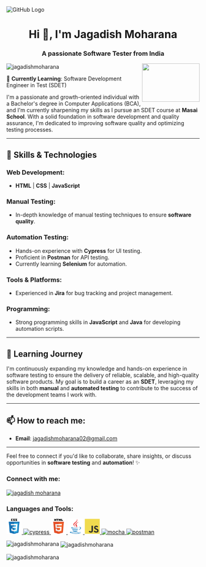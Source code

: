 <img src="https://www.techment.com/wp-content/uploads/2020/10/2020-10-21-4.png" alt="GitHub Logo" style="width:100%; height:350px; object-fit:contain;">

<h1 align="center">Hi 👋, I'm Jagadish Moharana</h1>
<h3 align="center">A passionate Software Tester from India</h3>

<img align="right" width="150" height="100" src="https://media3.giphy.com/media/v1.Y2lkPTc5MGI3NjExMW15am5yYWV2OG5iMWx0N3o0Z2IycGVkNTE2eTNjdXpmeHM5c3hhMiZlcD12MV9pbnRlcm5hbF9naWZfYnlfaWQmY3Q9Zw/qgQUggAC3Pfv687qPC/giphy.webp">



<p align="left"> <img src="https://komarev.com/ghpvc/?username=jagadishmoharana&label=Profile%20views&color=0e75b6&style=flat" alt="jagadishmoharana" /> </p>



🌱 **Currently Learning**: Software Development Engineer in Test (SDET)

I'm a passionate and growth-oriented individual with a Bachelor's degree in Computer Applications (BCA), and I'm currently sharpening my skills as I pursue an SDET course at **Masai School**. With a solid foundation in software development and quality assurance, I'm dedicated to improving software quality and optimizing testing processes.

---

## 🚀 Skills & Technologies

### Web Development:
- **HTML** | **CSS** | **JavaScript**

### Manual Testing:
- In-depth knowledge of manual testing techniques to ensure **software quality**.

### Automation Testing:
- Hands-on experience with **Cypress** for UI testing.
- Proficient in **Postman** for API testing.
- Currently learning **Selenium** for automation.

### Tools & Platforms:
- Experienced in **Jira** for bug tracking and project management.

### Programming:
- Strong programming skills in **JavaScript** and **Java** for developing automation scripts.

---

## 🌱 Learning Journey
I'm continuously expanding my knowledge and hands-on experience in software testing to ensure the delivery of reliable, scalable, and high-quality software products. My goal is to build a career as an **SDET**, leveraging my skills in both **manual** and **automated testing** to contribute to the success of the development teams I work with.

---

## 📫 How to reach me:
- **Email**: [jagadishmoharana02@gmail.com](mailto:jagadishmoharana02@gmail.com)

---

Feel free to connect if you'd like to collaborate, share insights, or discuss opportunities in **software testing** and **automation**! ✨


<h3 align="left">Connect with me:</h3>
<p align="left">
<a href="www.linkedin.com/in/jagadishmoharana" target="blank"><img align="center" src="https://raw.githubusercontent.com/rahuldkjain/github-profile-readme-generator/master/src/images/icons/Social/linked-in-alt.svg" alt="jagadish moharana" height="30" width="40" /></a>
</p>

<h3 align="left">Languages and Tools:</h3>
<p align="left"> <a href="https://www.w3schools.com/css/" target="_blank" rel="noreferrer"> <img src="https://raw.githubusercontent.com/devicons/devicon/master/icons/css3/css3-original-wordmark.svg" alt="css3" width="40" height="40"/> </a> <a href="https://www.cypress.io" target="_blank" rel="noreferrer"> <img src="https://raw.githubusercontent.com/simple-icons/simple-icons/6e46ec1fc23b60c8fd0d2f2ff46db82e16dbd75f/icons/cypress.svg" alt="cypress" width="40" height="40"/> </a> <a href="https://www.w3.org/html/" target="_blank" rel="noreferrer"> <img src="https://raw.githubusercontent.com/devicons/devicon/master/icons/html5/html5-original-wordmark.svg" alt="html5" width="40" height="40"/> </a> <a href="https://www.java.com" target="_blank" rel="noreferrer"> <img src="https://raw.githubusercontent.com/devicons/devicon/master/icons/java/java-original.svg" alt="java" width="40" height="40"/> </a> <a href="https://developer.mozilla.org/en-US/docs/Web/JavaScript" target="_blank" rel="noreferrer"> <img src="https://raw.githubusercontent.com/devicons/devicon/master/icons/javascript/javascript-original.svg" alt="javascript" width="40" height="40"/> </a> <a href="https://mochajs.org" target="_blank" rel="noreferrer"> <img src="https://www.vectorlogo.zone/logos/mochajs/mochajs-icon.svg" alt="mocha" width="40" height="40"/> </a> <a href="https://postman.com" target="_blank" rel="noreferrer"> <img src="https://www.vectorlogo.zone/logos/getpostman/getpostman-icon.svg" alt="postman" width="40" height="40"/> </a> </p>

<p><img align="left" src="https://github-readme-stats.vercel.app/api/top-langs?username=jagadishmoharana&show_icons=true&locale=en&layout=compact" alt="jagadishmoharana" /></p>

<p>&nbsp;<img align="center" src="https://github-readme-stats.vercel.app/api?username=jagadishmoharana&show_icons=true&locale=en" alt="jagadishmoharana" /></p>

<p><img align="center" src="https://github-readme-streak-stats.herokuapp.com/?user=jagadishmoharana&" alt="jagadishmoharana" /></p>
